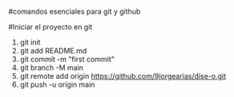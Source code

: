 #comandos esenciales para git y github

#Iniciar el proyecto en git

1. git init
2. git add README.md
3. git commit -m "first commit"
4. git branch -M main
5. git remote add origin https://github.com/9jorgearias/dise-o.git
6. git push -u origin main
